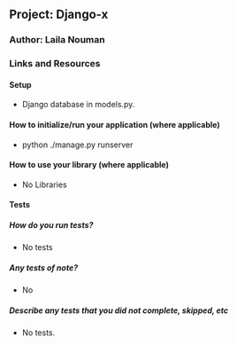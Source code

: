 ## Project: Django-x
### Author: Laila Nouman
### Links and Resources
#### Setup
- Django database in models.py.
#### How to initialize/run your application (where applicable)
- python ./manage.py runserver
#### How to use your library (where applicable)
- No Libraries
#### Tests
##### How do you run tests?
- No tests
##### Any tests of note?
- No
##### Describe any tests that you did not complete, skipped, etc
- No tests.